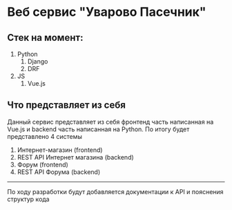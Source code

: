 # Веб сервис "Уварово Пасечник"
## Стек на момент:
1. Python
   1. Django
   2. DRF
2. JS
   1. Vue.js
## Что представляет из себя
Данный сервис представляет из себя фронтенд часть написанная на Vue.js и backend часть написанная на Python.
По итогу будет представлено 4 системы
1. Интернет-магазин (frontend)
2. REST API Интернет магазина (backend)
3. Форум (frontend)
4. REST API Форума (backend)
___
По ходу разработки будут добавляется документации к API и пояснения структур кода